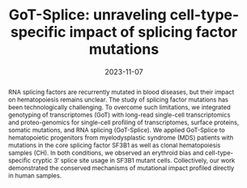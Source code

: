 ---
title: "GoT-Splice: unraveling cell-type-specific impact of splicing factor mutations"

event: Nanopore Community Meeting 2023
event_url: https://nanoporetech.com/ncm23

location: Four Seasons Hotel, Houston TX
address:
  city: Houston
  region: TX
  country: United States

abstract: RNA splicing factors are recurrently mutated in blood diseases, but their impact on hematopoiesis remains unclear. The study of splicing factor mutations has been technologically challenging. To overcome such limitations, we integrated genotyping of transcriptomes (GoT) with long-read single-cell transcriptomics and proteo-genomics for single-cell profiling of transcriptomes, surface proteins, somatic mutations, and RNA splicing (GoT-Splice). We applied GoT-Splice to hematopoietic progenitors from myelodysplastic syndrome (MDS) patients with mutations in the core splicing factor SF3B1 as well as clonal hematopoiesis samples (CH). In both conditions, we observed an erythroid bias and cell-type-specific cryptic 3′ splice site usage in SF3B1 mutant cells. Collectively, our work demonstrated the conserved mechanisms of mutational impact profiled directly in human samples.



# Talk start and end times.
#   End time can optionally be hidden by prefixing the line with `#`.
date: '2023-11-07'
#date_end: '2023-11-07T15:00:00Z'
#all_day: false

# Schedule page publish date (NOT talk date).
publishDate: '2023-01-01T00:00:00Z'

authors: []
tags: []

# Is this a featured talk? (true/false)
featured: false

links:
  - icon: x-twitter
    icon_pack: fab
    name: Follow
    url: https://twitter.com/alt_spliced
url_code: ''
url_pdf: ''
url_slides: ''
url_video: 'https://nanoporetech.com/resource-centre/ncm-2023-houston-got-splice-unraveling-cell-type-specific-impact-splicing-factor'

# Markdown Slides (optional).
#   Associate this talk with Markdown slides.
#   Simply enter your slide deck's filename without extension.
#   E.g. `slides = "example-slides"` references `content/slides/example-slides.md`.
#   Otherwise, set `slides = ""`.
#slides: example

# Projects (optional).
#   Associate this post with one or more of your projects.
#   Simply enter your project's folder or file name without extension.
#   E.g. `projects = ["internal-project"]` references `content/project/deep-learning/index.md`.
#   Otherwise, set `projects = []`.
#projects:
#  - example
---